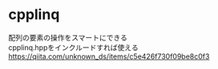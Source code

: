 # cpplinq
配列の要素の操作をスマートにできる  
cpplinq.hppをインクルードすれば使える  
https://qiita.com/unknown_ds/items/c5e426f730f09be8c0f3
